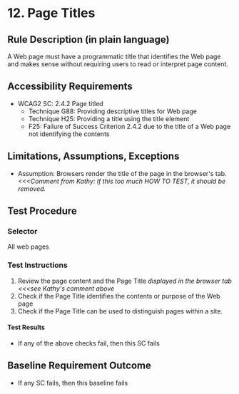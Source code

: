 # 12. Page Titles
## Rule Description (in plain language)
A Web page must have a programmatic title that identifies the Web page and makes sense without requiring users to read or interpret page content. 

## Accessibility Requirements
* WCAG2 SC: 2.4.2 Page titled
  * Technique G88: Providing descriptive titles for Web page
  * Technique H25: Providing a title using the title element
  * F25: Failure of Success Criterion 2.4.2 due to the title of a Web page not identifying the contents

## Limitations, Assumptions, Exceptions
 * Assumption: Browsers render the title of the page in the browser's tab. *<<<Comment from Kathy: If this too much HOW TO TEST, it should be removed.*

## Test Procedure 
### Selector
All web pages

### Test Instructions
1. Review the page content and the Page Title *displayed in the browser tab <<<see Kathy's comment above*
1. Check if the Page Title identifies the contents or purpose of the Web page
1. Check if the Page Title can be used to distinguish pages within a site.

#### Test Results
* If any of the above checks fail, then this SC fails

## Baseline Requirement Outcome
* If any SC fails, then this baseline fails
